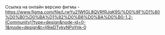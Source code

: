 Ссылка на онлайн версию фигмы - https://www.figma.com/file/LrwYu21WfGL8QVRfRJqK95/%D0%9F%D1%80%D0%B0%D0%BA%D1%82%D0%B8%D0%BA%D0%B0-1.2-(Community)?type=design&node-id=0-1&mode=design&t=lj9ieDTykyNPoYnk-0
